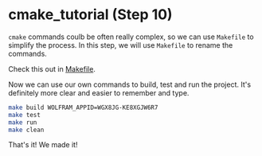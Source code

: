 # cmake_tutorial (Step 10)
`cmake` commands coulb be often really complex, so we can use `Makefile` to simplify the process. In this step, we will use `Makefile` to rename the commands.

Check this out in [Makefile](Makefile).

Now we can use our own commands to build, test and run the project. 
It's definitely more clear and easier to remember and type.

```bash
make build WOLFRAM_APPID=WGX8JG-KE8XGJW6R7
make test
make run
make clean
```

That's it! We made it!
